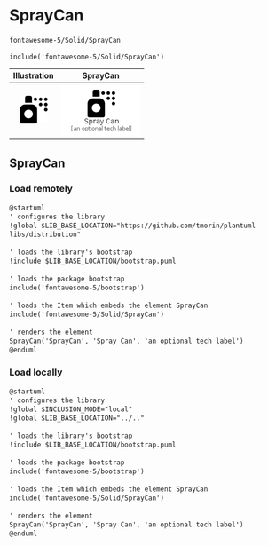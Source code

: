 # SprayCan


```text
fontawesome-5/Solid/SprayCan
```

```text
include('fontawesome-5/Solid/SprayCan')
```



| Illustration | SprayCan |
| :---: | :---: |
| ![illustration for Illustration](../../fontawesome-5/Solid/SprayCan.png) | ![illustration for SprayCan](../../fontawesome-5/Solid/SprayCan.Local.png) |




## SprayCan

### Load remotely
```plantuml
@startuml
' configures the library
!global $LIB_BASE_LOCATION="https://github.com/tmorin/plantuml-libs/distribution"

' loads the library's bootstrap
!include $LIB_BASE_LOCATION/bootstrap.puml

' loads the package bootstrap
include('fontawesome-5/bootstrap')

' loads the Item which embeds the element SprayCan
include('fontawesome-5/Solid/SprayCan')

' renders the element
SprayCan('SprayCan', 'Spray Can', 'an optional tech label')
@enduml
```

### Load locally
```plantuml
@startuml
' configures the library
!global $INCLUSION_MODE="local"
!global $LIB_BASE_LOCATION="../.."

' loads the library's bootstrap
!include $LIB_BASE_LOCATION/bootstrap.puml

' loads the package bootstrap
include('fontawesome-5/bootstrap')

' loads the Item which embeds the element SprayCan
include('fontawesome-5/Solid/SprayCan')

' renders the element
SprayCan('SprayCan', 'Spray Can', 'an optional tech label')
@enduml
```

